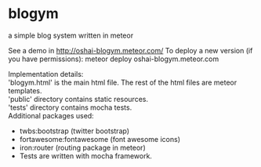 # blogym
a simple blog system written in meteor

See a demo in http://oshai-blogym.meteor.com/
To deploy a new version (if you have permissions): meteor deploy oshai-blogym.meteor.com

Implementation details:  
'blogym.html' is the main html file. The rest of the html files are meteor templates.  
'public' directory contains static resources.  
'tests' directory contains mocha tests.  
Additional packages used:  
*  twbs:bootstrap (twitter bootstrap)
*  fortawesome:fontawesome (font awesome icons)
*  iron:router (routing package in meteor)
*  Tests are written with mocha framework.


